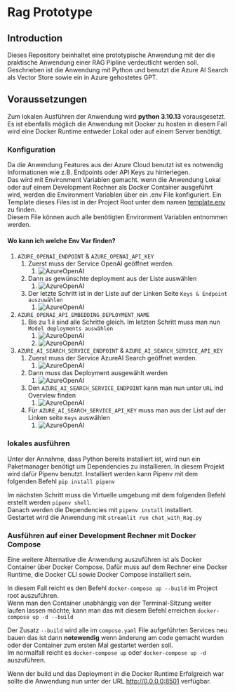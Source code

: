 # Rag Prototype

## Introduction
Dieses Repository beinhaltet eine prototypische Anwendung mit der die praktische Anwendung einer RAG Pipline
verdeutlicht werden soll. Geschrieben ist die Anwendung mit Python und benutzt die Azure AI Search als Vector Store
sowie ein in Azure gehostetes GPT.

## Voraussetzungen
Zum lokalen Ausführen der Anwendung wird __python 3.10.13__ vorausgesetzt. Es ist ebenfalls möglich die Anwendung mit
Docker zu hosten in diesem Fall wird eine Docker Runtime entweder Lokal oder auf einem Server benötigt.

### Konfiguration
Da die Anwendung Features aus der Azure Cloud benutzt ist es notwendig Informationen wie z.B. Endpoints oder API Keys
zu hinterlegen.  
Das wird mit Environment Variablen gemacht. wenn die Anwendung Lokal oder auf einem Development Rechner als Docker
Container ausgeführt wird, werden die Environment Variablen über ein .env File konfiguriert.
Ein Template dieses Files ist in der Project Root unter dem namen [template.env](./template.env) zu finden.  
Diesem File können auch alle benötigten Environment Variablen entnommen werden.

#### Wo kann ich welche Env Var finden?
1. `AZURE_OPENAI_ENDPOINT` & `AZURE_OPENAI_API_KEY`
   1. Zuerst muss der Service OpenAI geöffnet werden.
      1. ![AzureOpenAI](./doku/images/AzureOpenAI.png)
   2. Dann as gewünschte deployment aus der Liste auswählen
      1. ![AzureOpenAI](./doku/images/Azure_OpenAI_Deployments.png)
   3. Der letzte Schritt ist in der Liste auf der Linken Seite `Keys & Endpoint auszuwählen`
      1. ![AzureOpenAI](./doku/images/OpenAI_KeyEnpoint1.png)
2. `AZURE_OPENAI_API_EMBEDDING_DEPLOYMENT_NAME`
   1. Bis zu 1.ii sind alle Schritte gleich. Im letzten Schritt muss man nun `Model deployments auswählen`
      1. ![AzureOpenAI](./doku/images/model_Deployments1.png)
      2. ![AzureOpenAI](./doku/images/deployment_list.png)
3. `AZURE_AI_SEARCH_SERVICE_ENDPOINT` & `AZURE_AI_SEARCH_SERVICE_API_KEY`
   1. Zuerst muss der Service AzureAI Search geöffnet werden.
      1. ![AzureOpenAI](./doku/images/AISearch.png)
   2. Dann muss das Deployment ausgewählt werden
      1. ![AzureOpenAI](./doku/images/AISearch_deployments.png)
   3. Den `AZURE_AI_SEARCH_SERVICE_ENDPOINT` kann man nun unter `URL` ind Overview finden
      1. ![AzureOpenAI](./doku/images/AISearch_Endpoint.png)
   4. Für `AZURE_AI_SEARCH_SERVICE_API_KEY` muss man aus der List auf der Linken seite `Keys` auswählen
      1. ![AzureOpenAI](./doku/images/AISeach_APIKey.png)

### lokales ausführen
Unter der Annahme, dass Python bereits installiert ist, wird nun ein Paketmanager benötigt um Dependencies zu installieren.
In diesem Projekt wird dafür Pipenv benutzt. Installiert werden kann Pipenv mit dem folgenden Befehl `pip install pipenv`  

Im nächsten Schritt muss die Virtuelle umgebung mit dem folgenden Befehl erstellt werden `pipenv shell`.  
Danach werden die Dependencies mit `pipenv install` installiert.  
Gestartet wird die Anwendung mit `streamlit run chat_with_Rag.py`

### Ausführen auf einer Development Rechner mit Docker Compose
Eine weitere Alternative die Anwendung auszuführen ist als Docker Container über Docker Compose.
Dafür muss auf dem Rechner eine Docker Runtime, die Docker CLI sowie Docker Compose installiert sein.

In diesem Fall reicht es den Befehl `docker-compose up --build` im Project root auszuführen.  
Wenn man den Container unabhängig von der Terminal-Sitzung weiter laufen lassen möchte, kann man das mit diesem Befehl
erreichen `docker-compose up -d --build`

Der Zusatz `--build` wird alle im `compose.yaml` File aufgeführten Services neu bauen das ist dann __notewendig__ wenn
änderung am code gemacht wurden oder der Container zum ersten Mal gestartet werden soll.  
Im normalfall reicht es `docker-compose up` oder `docker-compose up -d` auszuführen.

Wenn der build und das Deployment in die Docker Runtime Erfolgreich war sollte die Anwendung nun unter
der URL http://0.0.0.0:8501 verfügbar.